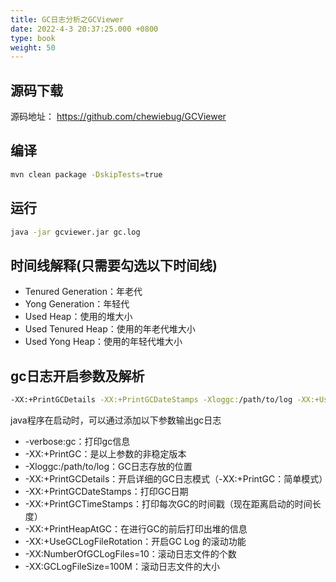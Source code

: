 ```yaml
---
title: GC日志分析之GCViewer
date: 2022-4-3 20:37:25.000 +0800
type: book
weight: 50
---
```

## 源码下载
源码地址： https://github.com/chewiebug/GCViewer
## 编译
~~~bash
mvn clean package -DskipTests=true
~~~
## 运行
~~~bash
java -jar gcviewer.jar gc.log
~~~
## 时间线解释(只需要勾选以下时间线)
- Tenured Generation：年老代
- Yong Generation：年轻代
- Used Heap：使用的堆大小
- Used Tenured Heap：使用的年老代堆大小
- Used Yong Heap：使用的年轻代堆大小

## gc日志开启参数及解析
~~~bash
-XX:+PrintGCDetails -XX:+PrintGCDateStamps -Xloggc:/path/to/log -XX:+UseGCLogFileRotation -XX:NumberOfGCLogFiles=10 -XX:GCLogFileSize=100M
~~~
java程序在启动时，可以通过添加以下参数输出gc日志
- -verbose:gc：打印gc信息
- -XX:+PrintGC：是以上参数的非稳定版本
- -Xloggc:/path/to/log：GC日志存放的位置
- -XX:+PrintGCDetails：开启详细的GC日志模式（-XX:+PrintGC：简单模式）
- -XX:+PrintGCDateStamps：打印GC日期
- -XX:+PrintGCTimeStamps：打印每次GC的时间戳（现在距离启动的时间长度）
- -XX:+PrintHeapAtGC：在进行GC的前后打印出堆的信息
- -XX:+UseGCLogFileRotation：开启GC Log 的滚动功能
- -XX:NumberOfGCLogFiles=10：滚动日志文件的个数
- -XX:GCLogFileSize=100M：滚动日志文件的大小

